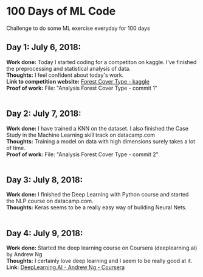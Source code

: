 # 100 Days of ML Code
Challenge to do some ML exercise everyday for 100 days

## Day 1: July 6, 2018:
**Work done:** Today I started coding for a competiton on kaggle. I've finished the preprocessing and statistical analysis of data.<br>
**Thoughts:** I feel confident about today's work.<br>
**Link to competition website:** [Forest Cover Type - kaggle](https://www.kaggle.com/c/forest-cover-type-kernels-only)<br>
**Proof of work:** File: "Analysis Forest Cover Type - commit 1"
<br><br>
## Day 2: July 7, 2018:
**Work done:** I have trained a KNN on the dataset. I also finished the Case Study in the Machine Learning skill track on datacamp.com<br>
**Thoughts:** Training a model on data with high dimensions surely takes a lot of time.<br>
**Proof of work:** File: "Analysis Forest Cover Type - commit 2"
<br><br>
## Day 3: July 8, 2018:
**Work done:** I finished the Deep Learning with Python course and started the NLP course on datacamp.com.<br>
**Thoughts:** Keras seems to be a really easy way of building Neural Nets.
<br><br>
## Day 4: July 9, 2018:
**Work done:** Started the deep learning course on Coursera (deeplearning.ai) by Andrew Ng<br>
**Thoughts:** I certainly love deep learning and I seem to be really good at it.<br>
**Link:** [DeepLearning.AI - Andrew Ng - Coursera](https://www.deeplearning.ai/)
